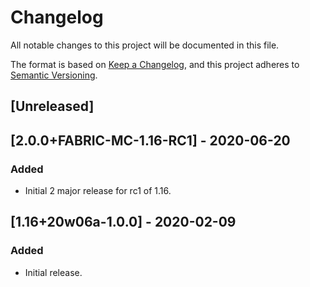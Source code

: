 # Changelog
All notable changes to this project will be documented in this file.

The format is based on [Keep a Changelog](https://keepachangelog.com/en/1.0.0/),
and this project adheres to [Semantic Versioning](https://semver.org/spec/v2.0.0.html).

## [Unreleased]

## [2.0.0+FABRIC-MC-1.16-RC1] - 2020-06-20

### Added
- Initial 2 major release for rc1 of 1.16.

## [1.16+20w06a-1.0.0] - 2020-02-09

### Added
- Initial release.
